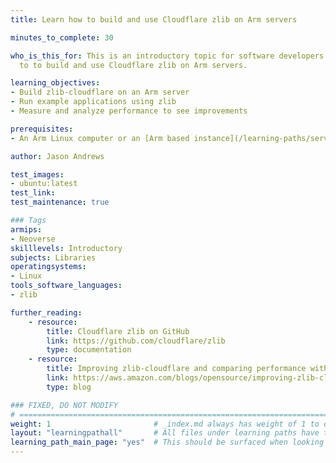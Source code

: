 ```yaml
---
title: Learn how to build and use Cloudflare zlib on Arm servers

minutes_to_complete: 30

who_is_this_for: This is an introductory topic for software developers to learn how
  to to build and use Cloudflare zlib on Arm servers.

learning_objectives:
- Build zlib-cloudflare on an Arm server
- Run example applications using zlib
- Measure and analyze performance to see improvements

prerequisites:
- An Arm Linux computer or an [Arm based instance](/learning-paths/servers-and-cloud-computing/csp/) from a cloud service provider running Ubuntu 20.04 or Ubuntu 22.04.

author: Jason Andrews

test_images:
- ubuntu:latest
test_link:
test_maintenance: true

### Tags
armips:
- Neoverse
skilllevels: Introductory
subjects: Libraries
operatingsystems:
- Linux
tools_software_languages:
- zlib

further_reading:
    - resource:
        title: Cloudflare zlib on GitHub
        link: https://github.com/cloudflare/zlib
        type: documentation
    - resource:
        title: Improving zlib-cloudflare and comparing performance with other zlib forks
        link: https://aws.amazon.com/blogs/opensource/improving-zlib-cloudflare-and-comparing-performance-with-other-zlib-forks/
        type: blog

### FIXED, DO NOT MODIFY
# ================================================================================
weight: 1                       # _index.md always has weight of 1 to order correctly
layout: "learningpathall"       # All files under learning paths have this same wrapper
learning_path_main_page: "yes"  # This should be surfaced when looking for related content. Only set for _index.md of learning path content.
---
```

